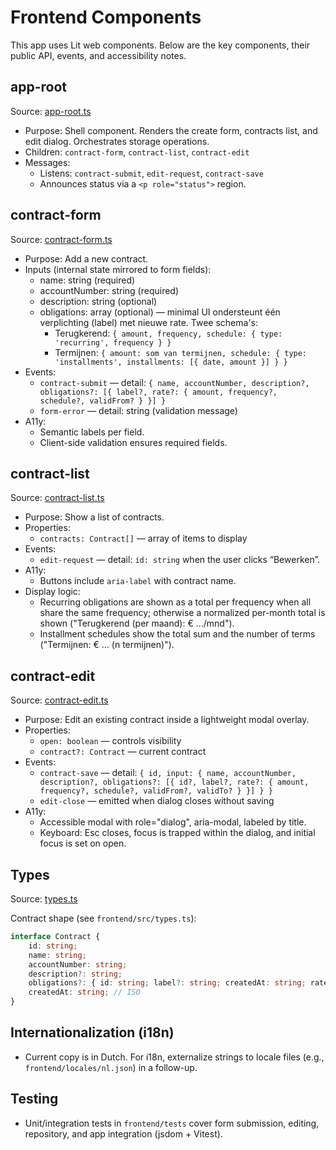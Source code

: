 # Frontend Components

This app uses Lit web components. Below are the key components, their public API, events, and accessibility notes.

## app-root

Source: [app-root.ts](../frontend/src/app-root.ts)

- Purpose: Shell component. Renders the create form, contracts list, and edit dialog. Orchestrates storage operations.
- Children: `contract-form`, `contract-list`, `contract-edit`
- Messages:
	- Listens: `contract-submit`, `edit-request`, `contract-save`
	- Announces status via a `<p role="status">` region.

## contract-form

Source: [contract-form.ts](../frontend/src/components/contract-form.ts)

- Purpose: Add a new contract.
- Inputs (internal state mirrored to form fields):
	- name: string (required)
	- accountNumber: string (required)
	- description: string (optional)
	- obligations: array (optional) — minimal UI ondersteunt één verplichting (label) met nieuwe rate. Twee schema's:
		- Terugkerend: `{ amount, frequency, schedule: { type: 'recurring', frequency } }`
		- Termijnen: `{ amount: som van termijnen, schedule: { type: 'installments', installments: [{ date, amount }] } }`
- Events:
	- `contract-submit` — detail: `{ name, accountNumber, description?, obligations?: [{ label?, rate?: { amount, frequency?, schedule?, validFrom? } }] }`
	- `form-error` — detail: string (validation message)
- A11y:
	- Semantic labels per field.
	- Client-side validation ensures required fields.

## contract-list

Source: [contract-list.ts](../frontend/src/components/contract-list.ts)

- Purpose: Show a list of contracts.
- Properties:
	- `contracts: Contract[]` — array of items to display
- Events:
	- `edit-request` — detail: `id: string` when the user clicks “Bewerken”.
- A11y:
	- Buttons include `aria-label` with contract name.
 - Display logic:
 	- Recurring obligations are shown as a total per frequency when all share the same frequency; otherwise a normalized per-month total is shown ("Terugkerend (per maand): € …/mnd").
 	- Installment schedules show the total sum and the number of terms ("Termijnen: € … (n termijnen)").

## contract-edit

Source: [contract-edit.ts](../frontend/src/components/contract-edit.ts)

- Purpose: Edit an existing contract inside a lightweight modal overlay.
- Properties:
	- `open: boolean` — controls visibility
	- `contract?: Contract` — current contract
- Events:
	- `contract-save` — detail: `{ id, input: { name, accountNumber, description?, obligations?: [{ id?, label?, rate?: { amount, frequency?, schedule?, validFrom?, validTo? } }] } }`
	- `edit-close` — emitted when dialog closes without saving
- A11y:
	- Accessible modal with role="dialog", aria-modal, labeled by title.
	- Keyboard: Esc closes, focus is trapped within the dialog, and initial focus is set on open.

## Types

Source: [types.ts](../frontend/src/types.ts)

Contract shape (see `frontend/src/types.ts`):

```ts
interface Contract {
	id: string;
	name: string;
	accountNumber: string;
	description?: string;
	obligations?: { id: string; label?: string; createdAt: string; rates: { id: string; amount: number; frequency?: 'daily'|'weekly'|'biweekly'|'monthly'|'quarterly'|'yearly'; schedule?: { type: 'recurring', frequency: 'daily'|'weekly'|'biweekly'|'monthly'|'quarterly'|'yearly' } | { type: 'installments', installments: { date: string; amount: number }[] }; validFrom: string; validTo?: string; createdAt: string }[] }[];
	createdAt: string; // ISO
}
```

## Internationalization (i18n)

- Current copy is in Dutch. For i18n, externalize strings to locale files (e.g., `frontend/locales/nl.json`) in a follow-up.

## Testing

- Unit/integration tests in `frontend/tests` cover form submission, editing, repository, and app integration (jsdom + Vitest).
